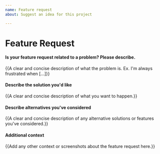 ```yaml
---
name: Feature request
about: Suggest an idea for this project

---
```


# Feature Request

#### Is your feature request related to a problem? Please describe.
{{A clear and concise description of what the problem is. Ex. I'm always frustrated when [...]}}


#### Describe the solution you'd like
{{A clear and concise description of what you want to happen.}}

#### Describe alternatives you've considered
{{A clear and concise description of any alternative solutions or features you've considered.}}

#### Additional context
{{Add any other context or screenshots about the feature request here.}}
